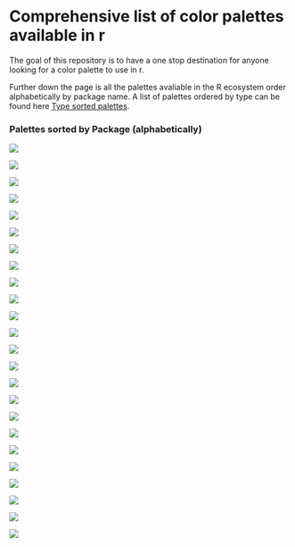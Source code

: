 
<!-- README.md is generated from README.Rmd. Please edit that file -->
Comprehensive list of color palettes available in r
===================================================

The goal of this repository is to have a one stop destination for anyone looking for a color palette to use in r.

Further down the page is all the palettes avaliable in the R ecosystem order alphabetically by package name. A list of palettes ordered by type can be found here [Type sorted palettes](type-sorted-palettes.md).

### Palettes sorted by Package (alphabetically)

![](README_files/figure-markdown_github/awtools-1.png)

![](README_files/figure-markdown_github/cividis-1.png)

![](README_files/figure-markdown_github/dutchmasters-1.png)

![](README_files/figure-markdown_github/ggsci-1.png)

![](README_files/figure-markdown_github/ghibli-1.png)

![](README_files/figure-markdown_github/grDevices-1.png)

![](README_files/figure-markdown_github/nord-1.png)

![](README_files/figure-markdown_github/ochRe-1.png)

![](README_files/figure-markdown_github/oompaBase-1.png)

![](README_files/figure-markdown_github/palettetown-1.png)

![](README_files/figure-markdown_github/palsdiscrete-1.png)

![](README_files/figure-markdown_github/palscontinuous-1.png)

![](README_files/figure-markdown_github/palsniccoli-1.png)

![](README_files/figure-markdown_github/palsocean-1.png)

![](README_files/figure-markdown_github/palskovosi-1.png)

![](README_files/figure-markdown_github/palskovisilinear-1.png)

![](README_files/figure-markdown_github/Polychrome-1.png)

![](README_files/figure-markdown_github/rcartocolor-1.png)

![](README_files/figure-markdown_github/RColorBrewer-1.png)

![](README_files/figure-markdown_github/Redmonder-1.png)

![](README_files/figure-markdown_github/RSkittleBrewer-1.png)

![](README_files/figure-markdown_github/viridis-1.png)

![](README_files/figure-markdown_github/wesanderson-1.png)

![](README_files/figure-markdown_github/yarrr-1.png)
